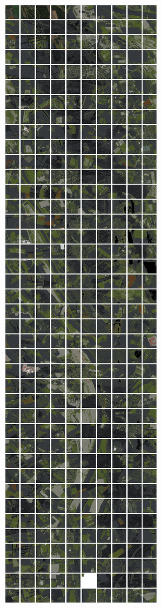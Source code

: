 <html>
<div>
<img src="https://github.com/HakkaTjakka/NL_TILE_MAP/blob/main/18/629/-1029/r.6290.-10290.png" height="44" width="44">
<img src="https://github.com/HakkaTjakka/NL_TILE_MAP/blob/main/18/629/-1029/r.6291.-10290.png" height="44" width="44">
<img src="https://github.com/HakkaTjakka/NL_TILE_MAP/blob/main/18/629/-1029/r.6292.-10290.png" height="44" width="44">
<img src="https://github.com/HakkaTjakka/NL_TILE_MAP/blob/main/18/629/-1029/r.6293.-10290.png" height="44" width="44">
<img src="https://github.com/HakkaTjakka/NL_TILE_MAP/blob/main/18/629/-1029/r.6294.-10290.png" height="44" width="44">
<img src="https://github.com/HakkaTjakka/NL_TILE_MAP/blob/main/18/629/-1029/r.6295.-10290.png" height="44" width="44">
<img src="https://github.com/HakkaTjakka/NL_TILE_MAP/blob/main/18/629/-1029/r.6296.-10290.png" height="44" width="44">
<img src="https://github.com/HakkaTjakka/NL_TILE_MAP/blob/main/18/629/-1029/r.6297.-10290.png" height="44" width="44">
<img src="https://github.com/HakkaTjakka/NL_TILE_MAP/blob/main/18/629/-1029/r.6298.-10290.png" height="44" width="44">
<img src="https://github.com/HakkaTjakka/NL_TILE_MAP/blob/main/18/629/-1029/r.6299.-10290.png" height="44" width="44">
<img src="https://github.com/HakkaTjakka/NL_TILE_MAP/blob/main/18/630/-1029/r.6300.-10290.png" height="44" width="44">
<img src="https://github.com/HakkaTjakka/NL_TILE_MAP/blob/main/18/630/-1029/r.6301.-10290.png" height="44" width="44">
<img src="https://github.com/HakkaTjakka/NL_TILE_MAP/blob/main/18/630/-1029/r.6302.-10290.png" height="44" width="44">
<img src="https://github.com/HakkaTjakka/NL_TILE_MAP/blob/main/18/630/-1029/r.6303.-10290.png" height="44" width="44">
<img src="https://github.com/HakkaTjakka/NL_TILE_MAP/blob/main/18/630/-1029/r.6304.-10290.png" height="44" width="44">
<img src="https://github.com/HakkaTjakka/NL_TILE_MAP/blob/main/18/630/-1029/r.6305.-10290.png" height="44" width="44">
<img src="https://github.com/HakkaTjakka/NL_TILE_MAP/blob/main/18/630/-1029/r.6306.-10290.png" height="44" width="44">
<img src="https://github.com/HakkaTjakka/NL_TILE_MAP/blob/main/18/630/-1029/r.6307.-10290.png" height="44" width="44">
<img src="https://github.com/HakkaTjakka/NL_TILE_MAP/blob/main/18/630/-1029/r.6308.-10290.png" height="44" width="44">
<img src="https://github.com/HakkaTjakka/NL_TILE_MAP/blob/main/18/630/-1029/r.6309.-10290.png" height="44" width="44">
<br>
<img src="https://github.com/HakkaTjakka/NL_TILE_MAP/blob/main/18/629/-1029/r.6290.-10289.png" height="44" width="44">
<img src="https://github.com/HakkaTjakka/NL_TILE_MAP/blob/main/18/629/-1029/r.6291.-10289.png" height="44" width="44">
<img src="https://github.com/HakkaTjakka/NL_TILE_MAP/blob/main/18/629/-1029/r.6292.-10289.png" height="44" width="44">
<img src="https://github.com/HakkaTjakka/NL_TILE_MAP/blob/main/18/629/-1029/r.6293.-10289.png" height="44" width="44">
<img src="https://github.com/HakkaTjakka/NL_TILE_MAP/blob/main/18/629/-1029/r.6294.-10289.png" height="44" width="44">
<img src="https://github.com/HakkaTjakka/NL_TILE_MAP/blob/main/18/629/-1029/r.6295.-10289.png" height="44" width="44">
<img src="https://github.com/HakkaTjakka/NL_TILE_MAP/blob/main/18/629/-1029/r.6296.-10289.png" height="44" width="44">
<img src="https://github.com/HakkaTjakka/NL_TILE_MAP/blob/main/18/629/-1029/r.6297.-10289.png" height="44" width="44">
<img src="https://github.com/HakkaTjakka/NL_TILE_MAP/blob/main/18/629/-1029/r.6298.-10289.png" height="44" width="44">
<img src="https://github.com/HakkaTjakka/NL_TILE_MAP/blob/main/18/629/-1029/r.6299.-10289.png" height="44" width="44">
<img src="https://github.com/HakkaTjakka/NL_TILE_MAP/blob/main/18/630/-1029/r.6300.-10289.png" height="44" width="44">
<img src="https://github.com/HakkaTjakka/NL_TILE_MAP/blob/main/18/630/-1029/r.6301.-10289.png" height="44" width="44">
<img src="https://github.com/HakkaTjakka/NL_TILE_MAP/blob/main/18/630/-1029/r.6302.-10289.png" height="44" width="44">
<img src="https://github.com/HakkaTjakka/NL_TILE_MAP/blob/main/18/630/-1029/r.6303.-10289.png" height="44" width="44">
<img src="https://github.com/HakkaTjakka/NL_TILE_MAP/blob/main/18/630/-1029/r.6304.-10289.png" height="44" width="44">
<img src="https://github.com/HakkaTjakka/NL_TILE_MAP/blob/main/18/630/-1029/r.6305.-10289.png" height="44" width="44">
<img src="https://github.com/HakkaTjakka/NL_TILE_MAP/blob/main/18/630/-1029/r.6306.-10289.png" height="44" width="44">
<img src="https://github.com/HakkaTjakka/NL_TILE_MAP/blob/main/18/630/-1029/r.6307.-10289.png" height="44" width="44">
<img src="https://github.com/HakkaTjakka/NL_TILE_MAP/blob/main/18/630/-1029/r.6308.-10289.png" height="44" width="44">
<img src="https://github.com/HakkaTjakka/NL_TILE_MAP/blob/main/18/630/-1029/r.6309.-10289.png" height="44" width="44">
<br>
<img src="https://github.com/HakkaTjakka/NL_TILE_MAP/blob/main/18/629/-1029/r.6290.-10288.png" height="44" width="44">
<img src="https://github.com/HakkaTjakka/NL_TILE_MAP/blob/main/18/629/-1029/r.6291.-10288.png" height="44" width="44">
<img src="https://github.com/HakkaTjakka/NL_TILE_MAP/blob/main/18/629/-1029/r.6292.-10288.png" height="44" width="44">
<img src="https://github.com/HakkaTjakka/NL_TILE_MAP/blob/main/18/629/-1029/r.6293.-10288.png" height="44" width="44">
<img src="https://github.com/HakkaTjakka/NL_TILE_MAP/blob/main/18/629/-1029/r.6294.-10288.png" height="44" width="44">
<img src="https://github.com/HakkaTjakka/NL_TILE_MAP/blob/main/18/629/-1029/r.6295.-10288.png" height="44" width="44">
<img src="https://github.com/HakkaTjakka/NL_TILE_MAP/blob/main/18/629/-1029/r.6296.-10288.png" height="44" width="44">
<img src="https://github.com/HakkaTjakka/NL_TILE_MAP/blob/main/18/629/-1029/r.6297.-10288.png" height="44" width="44">
<img src="https://github.com/HakkaTjakka/NL_TILE_MAP/blob/main/18/629/-1029/r.6298.-10288.png" height="44" width="44">
<img src="https://github.com/HakkaTjakka/NL_TILE_MAP/blob/main/18/629/-1029/r.6299.-10288.png" height="44" width="44">
<img src="https://github.com/HakkaTjakka/NL_TILE_MAP/blob/main/18/630/-1029/r.6300.-10288.png" height="44" width="44">
<img src="https://github.com/HakkaTjakka/NL_TILE_MAP/blob/main/18/630/-1029/r.6301.-10288.png" height="44" width="44">
<img src="https://github.com/HakkaTjakka/NL_TILE_MAP/blob/main/18/630/-1029/r.6302.-10288.png" height="44" width="44">
<img src="https://github.com/HakkaTjakka/NL_TILE_MAP/blob/main/18/630/-1029/r.6303.-10288.png" height="44" width="44">
<img src="https://github.com/HakkaTjakka/NL_TILE_MAP/blob/main/18/630/-1029/r.6304.-10288.png" height="44" width="44">
<img src="https://github.com/HakkaTjakka/NL_TILE_MAP/blob/main/18/630/-1029/r.6305.-10288.png" height="44" width="44">
<img src="https://github.com/HakkaTjakka/NL_TILE_MAP/blob/main/18/630/-1029/r.6306.-10288.png" height="44" width="44">
<img src="https://github.com/HakkaTjakka/NL_TILE_MAP/blob/main/18/630/-1029/r.6307.-10288.png" height="44" width="44">
<img src="https://github.com/HakkaTjakka/NL_TILE_MAP/blob/main/18/630/-1029/r.6308.-10288.png" height="44" width="44">
<img src="https://github.com/HakkaTjakka/NL_TILE_MAP/blob/main/18/630/-1029/r.6309.-10288.png" height="44" width="44">
<br>
<img src="https://github.com/HakkaTjakka/NL_TILE_MAP/blob/main/18/629/-1029/r.6290.-10287.png" height="44" width="44">
<img src="https://github.com/HakkaTjakka/NL_TILE_MAP/blob/main/18/629/-1029/r.6291.-10287.png" height="44" width="44">
<img src="https://github.com/HakkaTjakka/NL_TILE_MAP/blob/main/18/629/-1029/r.6292.-10287.png" height="44" width="44">
<img src="https://github.com/HakkaTjakka/NL_TILE_MAP/blob/main/18/629/-1029/r.6293.-10287.png" height="44" width="44">
<img src="https://github.com/HakkaTjakka/NL_TILE_MAP/blob/main/18/629/-1029/r.6294.-10287.png" height="44" width="44">
<img src="https://github.com/HakkaTjakka/NL_TILE_MAP/blob/main/18/629/-1029/r.6295.-10287.png" height="44" width="44">
<img src="https://github.com/HakkaTjakka/NL_TILE_MAP/blob/main/18/629/-1029/r.6296.-10287.png" height="44" width="44">
<img src="https://github.com/HakkaTjakka/NL_TILE_MAP/blob/main/18/629/-1029/r.6297.-10287.png" height="44" width="44">
<img src="https://github.com/HakkaTjakka/NL_TILE_MAP/blob/main/18/629/-1029/r.6298.-10287.png" height="44" width="44">
<img src="https://github.com/HakkaTjakka/NL_TILE_MAP/blob/main/18/629/-1029/r.6299.-10287.png" height="44" width="44">
<img src="https://github.com/HakkaTjakka/NL_TILE_MAP/blob/main/18/630/-1029/r.6300.-10287.png" height="44" width="44">
<img src="https://github.com/HakkaTjakka/NL_TILE_MAP/blob/main/18/630/-1029/r.6301.-10287.png" height="44" width="44">
<img src="https://github.com/HakkaTjakka/NL_TILE_MAP/blob/main/18/630/-1029/r.6302.-10287.png" height="44" width="44">
<img src="https://github.com/HakkaTjakka/NL_TILE_MAP/blob/main/18/630/-1029/r.6303.-10287.png" height="44" width="44">
<img src="https://github.com/HakkaTjakka/NL_TILE_MAP/blob/main/18/630/-1029/r.6304.-10287.png" height="44" width="44">
<img src="https://github.com/HakkaTjakka/NL_TILE_MAP/blob/main/18/630/-1029/r.6305.-10287.png" height="44" width="44">
<img src="https://github.com/HakkaTjakka/NL_TILE_MAP/blob/main/18/630/-1029/r.6306.-10287.png" height="44" width="44">
<img src="https://github.com/HakkaTjakka/NL_TILE_MAP/blob/main/18/630/-1029/r.6307.-10287.png" height="44" width="44">
<img src="https://github.com/HakkaTjakka/NL_TILE_MAP/blob/main/18/630/-1029/r.6308.-10287.png" height="44" width="44">
<img src="https://github.com/HakkaTjakka/NL_TILE_MAP/blob/main/18/630/-1029/r.6309.-10287.png" height="44" width="44">
<br>
<img src="https://github.com/HakkaTjakka/NL_TILE_MAP/blob/main/18/629/-1029/r.6290.-10286.png" height="44" width="44">
<img src="https://github.com/HakkaTjakka/NL_TILE_MAP/blob/main/18/629/-1029/r.6291.-10286.png" height="44" width="44">
<img src="https://github.com/HakkaTjakka/NL_TILE_MAP/blob/main/18/629/-1029/r.6292.-10286.png" height="44" width="44">
<img src="https://github.com/HakkaTjakka/NL_TILE_MAP/blob/main/18/629/-1029/r.6293.-10286.png" height="44" width="44">
<img src="https://github.com/HakkaTjakka/NL_TILE_MAP/blob/main/18/629/-1029/r.6294.-10286.png" height="44" width="44">
<img src="https://github.com/HakkaTjakka/NL_TILE_MAP/blob/main/18/629/-1029/r.6295.-10286.png" height="44" width="44">
<img src="https://github.com/HakkaTjakka/NL_TILE_MAP/blob/main/18/629/-1029/r.6296.-10286.png" height="44" width="44">
<img src="https://github.com/HakkaTjakka/NL_TILE_MAP/blob/main/18/629/-1029/r.6297.-10286.png" height="44" width="44">
<img src="https://github.com/HakkaTjakka/NL_TILE_MAP/blob/main/18/629/-1029/r.6298.-10286.png" height="44" width="44">
<img src="https://github.com/HakkaTjakka/NL_TILE_MAP/blob/main/18/629/-1029/r.6299.-10286.png" height="44" width="44">
<img src="https://github.com/HakkaTjakka/NL_TILE_MAP/blob/main/18/630/-1029/r.6300.-10286.png" height="44" width="44">
<img src="https://github.com/HakkaTjakka/NL_TILE_MAP/blob/main/18/630/-1029/r.6301.-10286.png" height="44" width="44">
<img src="https://github.com/HakkaTjakka/NL_TILE_MAP/blob/main/18/630/-1029/r.6302.-10286.png" height="44" width="44">
<img src="https://github.com/HakkaTjakka/NL_TILE_MAP/blob/main/18/630/-1029/r.6303.-10286.png" height="44" width="44">
<img src="https://github.com/HakkaTjakka/NL_TILE_MAP/blob/main/18/630/-1029/r.6304.-10286.png" height="44" width="44">
<img src="https://github.com/HakkaTjakka/NL_TILE_MAP/blob/main/18/630/-1029/r.6305.-10286.png" height="44" width="44">
<img src="https://github.com/HakkaTjakka/NL_TILE_MAP/blob/main/18/630/-1029/r.6306.-10286.png" height="44" width="44">
<img src="https://github.com/HakkaTjakka/NL_TILE_MAP/blob/main/18/630/-1029/r.6307.-10286.png" height="44" width="44">
<img src="https://github.com/HakkaTjakka/NL_TILE_MAP/blob/main/18/630/-1029/r.6308.-10286.png" height="44" width="44">
<img src="https://github.com/HakkaTjakka/NL_TILE_MAP/blob/main/18/630/-1029/r.6309.-10286.png" height="44" width="44">
<br>
<img src="https://github.com/HakkaTjakka/NL_TILE_MAP/blob/main/18/629/-1029/r.6290.-10285.png" height="44" width="44">
<img src="https://github.com/HakkaTjakka/NL_TILE_MAP/blob/main/18/629/-1029/r.6291.-10285.png" height="44" width="44">
<img src="https://github.com/HakkaTjakka/NL_TILE_MAP/blob/main/18/629/-1029/r.6292.-10285.png" height="44" width="44">
<img src="https://github.com/HakkaTjakka/NL_TILE_MAP/blob/main/18/629/-1029/r.6293.-10285.png" height="44" width="44">
<img src="https://github.com/HakkaTjakka/NL_TILE_MAP/blob/main/18/629/-1029/r.6294.-10285.png" height="44" width="44">
<img src="https://github.com/HakkaTjakka/NL_TILE_MAP/blob/main/18/629/-1029/r.6295.-10285.png" height="44" width="44">
<img src="https://github.com/HakkaTjakka/NL_TILE_MAP/blob/main/18/629/-1029/r.6296.-10285.png" height="44" width="44">
<img src="https://github.com/HakkaTjakka/NL_TILE_MAP/blob/main/18/629/-1029/r.6297.-10285.png" height="44" width="44">
<img src="https://github.com/HakkaTjakka/NL_TILE_MAP/blob/main/18/629/-1029/r.6298.-10285.png" height="44" width="44">
<img src="https://github.com/HakkaTjakka/NL_TILE_MAP/blob/main/18/629/-1029/r.6299.-10285.png" height="44" width="44">
<img src="https://github.com/HakkaTjakka/NL_TILE_MAP/blob/main/18/630/-1029/r.6300.-10285.png" height="44" width="44">
<img src="https://github.com/HakkaTjakka/NL_TILE_MAP/blob/main/18/630/-1029/r.6301.-10285.png" height="44" width="44">
<img src="https://github.com/HakkaTjakka/NL_TILE_MAP/blob/main/18/630/-1029/r.6302.-10285.png" height="44" width="44">
<img src="https://github.com/HakkaTjakka/NL_TILE_MAP/blob/main/18/630/-1029/r.6303.-10285.png" height="44" width="44">
<img src="https://github.com/HakkaTjakka/NL_TILE_MAP/blob/main/18/630/-1029/r.6304.-10285.png" height="44" width="44">
<img src="https://github.com/HakkaTjakka/NL_TILE_MAP/blob/main/18/630/-1029/r.6305.-10285.png" height="44" width="44">
<img src="https://github.com/HakkaTjakka/NL_TILE_MAP/blob/main/18/630/-1029/r.6306.-10285.png" height="44" width="44">
<img src="https://github.com/HakkaTjakka/NL_TILE_MAP/blob/main/18/630/-1029/r.6307.-10285.png" height="44" width="44">
<img src="https://github.com/HakkaTjakka/NL_TILE_MAP/blob/main/18/630/-1029/r.6308.-10285.png" height="44" width="44">
<img src="https://github.com/HakkaTjakka/NL_TILE_MAP/blob/main/18/630/-1029/r.6309.-10285.png" height="44" width="44">
<br>
<img src="https://github.com/HakkaTjakka/NL_TILE_MAP/blob/main/18/629/-1029/r.6290.-10284.png" height="44" width="44">
<img src="https://github.com/HakkaTjakka/NL_TILE_MAP/blob/main/18/629/-1029/r.6291.-10284.png" height="44" width="44">
<img src="https://github.com/HakkaTjakka/NL_TILE_MAP/blob/main/18/629/-1029/r.6292.-10284.png" height="44" width="44">
<img src="https://github.com/HakkaTjakka/NL_TILE_MAP/blob/main/18/629/-1029/r.6293.-10284.png" height="44" width="44">
<img src="https://github.com/HakkaTjakka/NL_TILE_MAP/blob/main/18/629/-1029/r.6294.-10284.png" height="44" width="44">
<img src="https://github.com/HakkaTjakka/NL_TILE_MAP/blob/main/18/629/-1029/r.6295.-10284.png" height="44" width="44">
<img src="https://github.com/HakkaTjakka/NL_TILE_MAP/blob/main/18/629/-1029/r.6296.-10284.png" height="44" width="44">
<img src="https://github.com/HakkaTjakka/NL_TILE_MAP/blob/main/18/629/-1029/r.6297.-10284.png" height="44" width="44">
<img src="https://github.com/HakkaTjakka/NL_TILE_MAP/blob/main/18/629/-1029/r.6298.-10284.png" height="44" width="44">
<img src="https://github.com/HakkaTjakka/NL_TILE_MAP/blob/main/18/629/-1029/r.6299.-10284.png" height="44" width="44">
<img src="https://github.com/HakkaTjakka/NL_TILE_MAP/blob/main/18/630/-1029/r.6300.-10284.png" height="44" width="44">
<img src="https://github.com/HakkaTjakka/NL_TILE_MAP/blob/main/18/630/-1029/r.6301.-10284.png" height="44" width="44">
<img src="https://github.com/HakkaTjakka/NL_TILE_MAP/blob/main/18/630/-1029/r.6302.-10284.png" height="44" width="44">
<img src="https://github.com/HakkaTjakka/NL_TILE_MAP/blob/main/18/630/-1029/r.6303.-10284.png" height="44" width="44">
<img src="https://github.com/HakkaTjakka/NL_TILE_MAP/blob/main/18/630/-1029/r.6304.-10284.png" height="44" width="44">
<img src="https://github.com/HakkaTjakka/NL_TILE_MAP/blob/main/18/630/-1029/r.6305.-10284.png" height="44" width="44">
<img src="https://github.com/HakkaTjakka/NL_TILE_MAP/blob/main/18/630/-1029/r.6306.-10284.png" height="44" width="44">
<img src="https://github.com/HakkaTjakka/NL_TILE_MAP/blob/main/18/630/-1029/r.6307.-10284.png" height="44" width="44">
<img src="https://github.com/HakkaTjakka/NL_TILE_MAP/blob/main/18/630/-1029/r.6308.-10284.png" height="44" width="44">
<img src="https://github.com/HakkaTjakka/NL_TILE_MAP/blob/main/18/630/-1029/r.6309.-10284.png" height="44" width="44">
<br>
<img src="https://github.com/HakkaTjakka/NL_TILE_MAP/blob/main/18/629/-1029/r.6290.-10283.png" height="44" width="44">
<img src="https://github.com/HakkaTjakka/NL_TILE_MAP/blob/main/18/629/-1029/r.6291.-10283.png" height="44" width="44">
<img src="https://github.com/HakkaTjakka/NL_TILE_MAP/blob/main/18/629/-1029/r.6292.-10283.png" height="44" width="44">
<img src="https://github.com/HakkaTjakka/NL_TILE_MAP/blob/main/18/629/-1029/r.6293.-10283.png" height="44" width="44">
<img src="https://github.com/HakkaTjakka/NL_TILE_MAP/blob/main/18/629/-1029/r.6294.-10283.png" height="44" width="44">
<img src="https://github.com/HakkaTjakka/NL_TILE_MAP/blob/main/18/629/-1029/r.6295.-10283.png" height="44" width="44">
<img src="https://github.com/HakkaTjakka/NL_TILE_MAP/blob/main/18/629/-1029/r.6296.-10283.png" height="44" width="44">
<img src="https://github.com/HakkaTjakka/NL_TILE_MAP/blob/main/18/629/-1029/r.6297.-10283.png" height="44" width="44">
<img src="https://github.com/HakkaTjakka/NL_TILE_MAP/blob/main/18/629/-1029/r.6298.-10283.png" height="44" width="44">
<img src="https://github.com/HakkaTjakka/NL_TILE_MAP/blob/main/18/629/-1029/r.6299.-10283.png" height="44" width="44">
<img src="https://github.com/HakkaTjakka/NL_TILE_MAP/blob/main/18/630/-1029/r.6300.-10283.png" height="44" width="44">
<img src="https://github.com/HakkaTjakka/NL_TILE_MAP/blob/main/18/630/-1029/r.6301.-10283.png" height="44" width="44">
<img src="https://github.com/HakkaTjakka/NL_TILE_MAP/blob/main/18/630/-1029/r.6302.-10283.png" height="44" width="44">
<img src="https://github.com/HakkaTjakka/NL_TILE_MAP/blob/main/18/630/-1029/r.6303.-10283.png" height="44" width="44">
<img src="https://github.com/HakkaTjakka/NL_TILE_MAP/blob/main/18/630/-1029/r.6304.-10283.png" height="44" width="44">
<img src="https://github.com/HakkaTjakka/NL_TILE_MAP/blob/main/18/630/-1029/r.6305.-10283.png" height="44" width="44">
<img src="https://github.com/HakkaTjakka/NL_TILE_MAP/blob/main/18/630/-1029/r.6306.-10283.png" height="44" width="44">
<img src="https://github.com/HakkaTjakka/NL_TILE_MAP/blob/main/18/630/-1029/r.6307.-10283.png" height="44" width="44">
<img src="https://github.com/HakkaTjakka/NL_TILE_MAP/blob/main/18/630/-1029/r.6308.-10283.png" height="44" width="44">
<img src="https://github.com/HakkaTjakka/NL_TILE_MAP/blob/main/18/630/-1029/r.6309.-10283.png" height="44" width="44">
<br>
<img src="https://github.com/HakkaTjakka/NL_TILE_MAP/blob/main/18/629/-1029/r.6290.-10282.png" height="44" width="44">
<img src="https://github.com/HakkaTjakka/NL_TILE_MAP/blob/main/18/629/-1029/r.6291.-10282.png" height="44" width="44">
<img src="https://github.com/HakkaTjakka/NL_TILE_MAP/blob/main/18/629/-1029/r.6292.-10282.png" height="44" width="44">
<img src="https://github.com/HakkaTjakka/NL_TILE_MAP/blob/main/18/629/-1029/r.6293.-10282.png" height="44" width="44">
<img src="https://github.com/HakkaTjakka/NL_TILE_MAP/blob/main/18/629/-1029/r.6294.-10282.png" height="44" width="44">
<img src="https://github.com/HakkaTjakka/NL_TILE_MAP/blob/main/18/629/-1029/r.6295.-10282.png" height="44" width="44">
<img src="https://github.com/HakkaTjakka/NL_TILE_MAP/blob/main/18/629/-1029/r.6296.-10282.png" height="44" width="44">
<img src="https://github.com/HakkaTjakka/NL_TILE_MAP/blob/main/18/629/-1029/r.6297.-10282.png" height="44" width="44">
<img src="https://github.com/HakkaTjakka/NL_TILE_MAP/blob/main/18/629/-1029/r.6298.-10282.png" height="44" width="44">
<img src="https://github.com/HakkaTjakka/NL_TILE_MAP/blob/main/18/629/-1029/r.6299.-10282.png" height="44" width="44">
<img src="https://github.com/HakkaTjakka/NL_TILE_MAP/blob/main/18/630/-1029/r.6300.-10282.png" height="44" width="44">
<img src="https://github.com/HakkaTjakka/NL_TILE_MAP/blob/main/18/630/-1029/r.6301.-10282.png" height="44" width="44">
<img src="https://github.com/HakkaTjakka/NL_TILE_MAP/blob/main/18/630/-1029/r.6302.-10282.png" height="44" width="44">
<img src="https://github.com/HakkaTjakka/NL_TILE_MAP/blob/main/18/630/-1029/r.6303.-10282.png" height="44" width="44">
<img src="https://github.com/HakkaTjakka/NL_TILE_MAP/blob/main/18/630/-1029/r.6304.-10282.png" height="44" width="44">
<img src="https://github.com/HakkaTjakka/NL_TILE_MAP/blob/main/18/630/-1029/r.6305.-10282.png" height="44" width="44">
<img src="https://github.com/HakkaTjakka/NL_TILE_MAP/blob/main/18/630/-1029/r.6306.-10282.png" height="44" width="44">
<img src="https://github.com/HakkaTjakka/NL_TILE_MAP/blob/main/18/630/-1029/r.6307.-10282.png" height="44" width="44">
<img src="https://github.com/HakkaTjakka/NL_TILE_MAP/blob/main/18/630/-1029/r.6308.-10282.png" height="44" width="44">
<img src="https://github.com/HakkaTjakka/NL_TILE_MAP/blob/main/18/630/-1029/r.6309.-10282.png" height="44" width="44">
<br>
<img src="https://github.com/HakkaTjakka/NL_TILE_MAP/blob/main/18/629/-1029/r.6290.-10281.png" height="44" width="44">
<img src="https://github.com/HakkaTjakka/NL_TILE_MAP/blob/main/18/629/-1029/r.6291.-10281.png" height="44" width="44">
<img src="https://github.com/HakkaTjakka/NL_TILE_MAP/blob/main/18/629/-1029/r.6292.-10281.png" height="44" width="44">
<img src="https://github.com/HakkaTjakka/NL_TILE_MAP/blob/main/18/629/-1029/r.6293.-10281.png" height="44" width="44">
<img src="https://github.com/HakkaTjakka/NL_TILE_MAP/blob/main/18/629/-1029/r.6294.-10281.png" height="44" width="44">
<img src="https://github.com/HakkaTjakka/NL_TILE_MAP/blob/main/18/629/-1029/r.6295.-10281.png" height="44" width="44">
<img src="https://github.com/HakkaTjakka/NL_TILE_MAP/blob/main/18/629/-1029/r.6296.-10281.png" height="44" width="44">
<img src="https://github.com/HakkaTjakka/NL_TILE_MAP/blob/main/18/629/-1029/r.6297.-10281.png" height="44" width="44">
<img src="https://github.com/HakkaTjakka/NL_TILE_MAP/blob/main/18/629/-1029/r.6298.-10281.png" height="44" width="44">
<img src="https://github.com/HakkaTjakka/NL_TILE_MAP/blob/main/18/629/-1029/r.6299.-10281.png" height="44" width="44">
<img src="https://github.com/HakkaTjakka/NL_TILE_MAP/blob/main/18/630/-1029/r.6300.-10281.png" height="44" width="44">
<img src="https://github.com/HakkaTjakka/NL_TILE_MAP/blob/main/18/630/-1029/r.6301.-10281.png" height="44" width="44">
<img src="https://github.com/HakkaTjakka/NL_TILE_MAP/blob/main/18/630/-1029/r.6302.-10281.png" height="44" width="44">
<img src="https://github.com/HakkaTjakka/NL_TILE_MAP/blob/main/18/630/-1029/r.6303.-10281.png" height="44" width="44">
<img src="https://github.com/HakkaTjakka/NL_TILE_MAP/blob/main/18/630/-1029/r.6304.-10281.png" height="44" width="44">
<img src="https://github.com/HakkaTjakka/NL_TILE_MAP/blob/main/18/630/-1029/r.6305.-10281.png" height="44" width="44">
<img src="https://github.com/HakkaTjakka/NL_TILE_MAP/blob/main/18/630/-1029/r.6306.-10281.png" height="44" width="44">
<img src="https://github.com/HakkaTjakka/NL_TILE_MAP/blob/main/18/630/-1029/r.6307.-10281.png" height="44" width="44">
<img src="https://github.com/HakkaTjakka/NL_TILE_MAP/blob/main/18/630/-1029/r.6308.-10281.png" height="44" width="44">
<img src="https://github.com/HakkaTjakka/NL_TILE_MAP/blob/main/18/630/-1029/r.6309.-10281.png" height="44" width="44">
<br>
<img src="https://github.com/HakkaTjakka/NL_TILE_MAP/blob/main/18/629/-1028/r.6290.-10280.png" height="44" width="44">
<img src="https://github.com/HakkaTjakka/NL_TILE_MAP/blob/main/18/629/-1028/r.6291.-10280.png" height="44" width="44">
<img src="https://github.com/HakkaTjakka/NL_TILE_MAP/blob/main/18/629/-1028/r.6292.-10280.png" height="44" width="44">
<img src="https://github.com/HakkaTjakka/NL_TILE_MAP/blob/main/18/629/-1028/r.6293.-10280.png" height="44" width="44">
<img src="https://github.com/HakkaTjakka/NL_TILE_MAP/blob/main/18/629/-1028/r.6294.-10280.png" height="44" width="44">
<img src="https://github.com/HakkaTjakka/NL_TILE_MAP/blob/main/18/629/-1028/r.6295.-10280.png" height="44" width="44">
<img src="https://github.com/HakkaTjakka/NL_TILE_MAP/blob/main/18/629/-1028/r.6296.-10280.png" height="44" width="44">
<img src="https://github.com/HakkaTjakka/NL_TILE_MAP/blob/main/18/629/-1028/r.6297.-10280.png" height="44" width="44">
<img src="https://github.com/HakkaTjakka/NL_TILE_MAP/blob/main/18/629/-1028/r.6298.-10280.png" height="44" width="44">
<img src="https://github.com/HakkaTjakka/NL_TILE_MAP/blob/main/18/629/-1028/r.6299.-10280.png" height="44" width="44">
<img src="https://github.com/HakkaTjakka/NL_TILE_MAP/blob/main/18/630/-1028/r.6300.-10280.png" height="44" width="44">
<img src="https://github.com/HakkaTjakka/NL_TILE_MAP/blob/main/18/630/-1028/r.6301.-10280.png" height="44" width="44">
<img src="https://github.com/HakkaTjakka/NL_TILE_MAP/blob/main/18/630/-1028/r.6302.-10280.png" height="44" width="44">
<img src="https://github.com/HakkaTjakka/NL_TILE_MAP/blob/main/18/630/-1028/r.6303.-10280.png" height="44" width="44">
<img src="https://github.com/HakkaTjakka/NL_TILE_MAP/blob/main/18/630/-1028/r.6304.-10280.png" height="44" width="44">
<img src="https://github.com/HakkaTjakka/NL_TILE_MAP/blob/main/18/630/-1028/r.6305.-10280.png" height="44" width="44">
<img src="https://github.com/HakkaTjakka/NL_TILE_MAP/blob/main/18/630/-1028/r.6306.-10280.png" height="44" width="44">
<img src="https://github.com/HakkaTjakka/NL_TILE_MAP/blob/main/18/630/-1028/r.6307.-10280.png" height="44" width="44">
<img src="https://github.com/HakkaTjakka/NL_TILE_MAP/blob/main/18/630/-1028/r.6308.-10280.png" height="44" width="44">
<img src="https://github.com/HakkaTjakka/NL_TILE_MAP/blob/main/18/630/-1028/r.6309.-10280.png" height="44" width="44">
<br>
<img src="https://github.com/HakkaTjakka/NL_TILE_MAP/blob/main/18/629/-1028/r.6290.-10279.png" height="44" width="44">
<img src="https://github.com/HakkaTjakka/NL_TILE_MAP/blob/main/18/629/-1028/r.6291.-10279.png" height="44" width="44">
<img src="https://github.com/HakkaTjakka/NL_TILE_MAP/blob/main/18/629/-1028/r.6292.-10279.png" height="44" width="44">
<img src="https://github.com/HakkaTjakka/NL_TILE_MAP/blob/main/18/629/-1028/r.6293.-10279.png" height="44" width="44">
<img src="https://github.com/HakkaTjakka/NL_TILE_MAP/blob/main/18/629/-1028/r.6294.-10279.png" height="44" width="44">
<img src="https://github.com/HakkaTjakka/NL_TILE_MAP/blob/main/18/629/-1028/r.6295.-10279.png" height="44" width="44">
<img src="https://github.com/HakkaTjakka/NL_TILE_MAP/blob/main/18/629/-1028/r.6296.-10279.png" height="44" width="44">
<img src="https://github.com/HakkaTjakka/NL_TILE_MAP/blob/main/18/629/-1028/r.6297.-10279.png" height="44" width="44">
<img src="https://github.com/HakkaTjakka/NL_TILE_MAP/blob/main/18/629/-1028/r.6298.-10279.png" height="44" width="44">
<img src="https://github.com/HakkaTjakka/NL_TILE_MAP/blob/main/18/629/-1028/r.6299.-10279.png" height="44" width="44">
<img src="https://github.com/HakkaTjakka/NL_TILE_MAP/blob/main/18/630/-1028/r.6300.-10279.png" height="44" width="44">
<img src="https://github.com/HakkaTjakka/NL_TILE_MAP/blob/main/18/630/-1028/r.6301.-10279.png" height="44" width="44">
<img src="https://github.com/HakkaTjakka/NL_TILE_MAP/blob/main/18/630/-1028/r.6302.-10279.png" height="44" width="44">
<img src="https://github.com/HakkaTjakka/NL_TILE_MAP/blob/main/18/630/-1028/r.6303.-10279.png" height="44" width="44">
<img src="https://github.com/HakkaTjakka/NL_TILE_MAP/blob/main/18/630/-1028/r.6304.-10279.png" height="44" width="44">
<img src="https://github.com/HakkaTjakka/NL_TILE_MAP/blob/main/18/630/-1028/r.6305.-10279.png" height="44" width="44">
<img src="https://github.com/HakkaTjakka/NL_TILE_MAP/blob/main/18/630/-1028/r.6306.-10279.png" height="44" width="44">
<img src="https://github.com/HakkaTjakka/NL_TILE_MAP/blob/main/18/630/-1028/r.6307.-10279.png" height="44" width="44">
<img src="https://github.com/HakkaTjakka/NL_TILE_MAP/blob/main/18/630/-1028/r.6308.-10279.png" height="44" width="44">
<img src="https://github.com/HakkaTjakka/NL_TILE_MAP/blob/main/18/630/-1028/r.6309.-10279.png" height="44" width="44">
<br>
<img src="https://github.com/HakkaTjakka/NL_TILE_MAP/blob/main/18/629/-1028/r.6290.-10278.png" height="44" width="44">
<img src="https://github.com/HakkaTjakka/NL_TILE_MAP/blob/main/18/629/-1028/r.6291.-10278.png" height="44" width="44">
<img src="https://github.com/HakkaTjakka/NL_TILE_MAP/blob/main/18/629/-1028/r.6292.-10278.png" height="44" width="44">
<img src="https://github.com/HakkaTjakka/NL_TILE_MAP/blob/main/18/629/-1028/r.6293.-10278.png" height="44" width="44">
<img src="https://github.com/HakkaTjakka/NL_TILE_MAP/blob/main/18/629/-1028/r.6294.-10278.png" height="44" width="44">
<img src="https://github.com/HakkaTjakka/NL_TILE_MAP/blob/main/18/629/-1028/r.6295.-10278.png" height="44" width="44">
<img src="https://github.com/HakkaTjakka/NL_TILE_MAP/blob/main/18/629/-1028/r.6296.-10278.png" height="44" width="44">
<img src="https://github.com/HakkaTjakka/NL_TILE_MAP/blob/main/18/629/-1028/r.6297.-10278.png" height="44" width="44">
<img src="https://github.com/HakkaTjakka/NL_TILE_MAP/blob/main/18/629/-1028/r.6298.-10278.png" height="44" width="44">
<img src="https://github.com/HakkaTjakka/NL_TILE_MAP/blob/main/18/629/-1028/r.6299.-10278.png" height="44" width="44">
<img src="https://github.com/HakkaTjakka/NL_TILE_MAP/blob/main/18/630/-1028/r.6300.-10278.png" height="44" width="44">
<img src="https://github.com/HakkaTjakka/NL_TILE_MAP/blob/main/18/630/-1028/r.6301.-10278.png" height="44" width="44">
<img src="https://github.com/HakkaTjakka/NL_TILE_MAP/blob/main/18/630/-1028/r.6302.-10278.png" height="44" width="44">
<img src="https://github.com/HakkaTjakka/NL_TILE_MAP/blob/main/18/630/-1028/r.6303.-10278.png" height="44" width="44">
<img src="https://github.com/HakkaTjakka/NL_TILE_MAP/blob/main/18/630/-1028/r.6304.-10278.png" height="44" width="44">
<img src="https://github.com/HakkaTjakka/NL_TILE_MAP/blob/main/18/630/-1028/r.6305.-10278.png" height="44" width="44">
<img src="https://github.com/HakkaTjakka/NL_TILE_MAP/blob/main/18/630/-1028/r.6306.-10278.png" height="44" width="44">
<img src="https://github.com/HakkaTjakka/NL_TILE_MAP/blob/main/18/630/-1028/r.6307.-10278.png" height="44" width="44">
<img src="https://github.com/HakkaTjakka/NL_TILE_MAP/blob/main/18/630/-1028/r.6308.-10278.png" height="44" width="44">
<img src="https://github.com/HakkaTjakka/NL_TILE_MAP/blob/main/18/630/-1028/r.6309.-10278.png" height="44" width="44">
<br>
<img src="https://github.com/HakkaTjakka/NL_TILE_MAP/blob/main/18/629/-1028/r.6290.-10277.png" height="44" width="44">
<img src="https://github.com/HakkaTjakka/NL_TILE_MAP/blob/main/18/629/-1028/r.6291.-10277.png" height="44" width="44">
<img src="https://github.com/HakkaTjakka/NL_TILE_MAP/blob/main/18/629/-1028/r.6292.-10277.png" height="44" width="44">
<img src="https://github.com/HakkaTjakka/NL_TILE_MAP/blob/main/18/629/-1028/r.6293.-10277.png" height="44" width="44">
<img src="https://github.com/HakkaTjakka/NL_TILE_MAP/blob/main/18/629/-1028/r.6294.-10277.png" height="44" width="44">
<img src="https://github.com/HakkaTjakka/NL_TILE_MAP/blob/main/18/629/-1028/r.6295.-10277.png" height="44" width="44">
<img src="https://github.com/HakkaTjakka/NL_TILE_MAP/blob/main/18/629/-1028/r.6296.-10277.png" height="44" width="44">
<img src="https://github.com/HakkaTjakka/NL_TILE_MAP/blob/main/18/629/-1028/r.6297.-10277.png" height="44" width="44">
<img src="https://github.com/HakkaTjakka/NL_TILE_MAP/blob/main/18/629/-1028/r.6298.-10277.png" height="44" width="44">
<img src="https://github.com/HakkaTjakka/NL_TILE_MAP/blob/main/18/629/-1028/r.6299.-10277.png" height="44" width="44">
<img src="https://github.com/HakkaTjakka/NL_TILE_MAP/blob/main/18/630/-1028/r.6300.-10277.png" height="44" width="44">
<img src="https://github.com/HakkaTjakka/NL_TILE_MAP/blob/main/18/630/-1028/r.6301.-10277.png" height="44" width="44">
<img src="https://github.com/HakkaTjakka/NL_TILE_MAP/blob/main/18/630/-1028/r.6302.-10277.png" height="44" width="44">
<img src="https://github.com/HakkaTjakka/NL_TILE_MAP/blob/main/18/630/-1028/r.6303.-10277.png" height="44" width="44">
<img src="https://github.com/HakkaTjakka/NL_TILE_MAP/blob/main/18/630/-1028/r.6304.-10277.png" height="44" width="44">
<img src="https://github.com/HakkaTjakka/NL_TILE_MAP/blob/main/18/630/-1028/r.6305.-10277.png" height="44" width="44">
<img src="https://github.com/HakkaTjakka/NL_TILE_MAP/blob/main/18/630/-1028/r.6306.-10277.png" height="44" width="44">
<img src="https://github.com/HakkaTjakka/NL_TILE_MAP/blob/main/18/630/-1028/r.6307.-10277.png" height="44" width="44">
<img src="https://github.com/HakkaTjakka/NL_TILE_MAP/blob/main/18/630/-1028/r.6308.-10277.png" height="44" width="44">
<img src="https://github.com/HakkaTjakka/NL_TILE_MAP/blob/main/18/630/-1028/r.6309.-10277.png" height="44" width="44">
<br>
<img src="https://github.com/HakkaTjakka/NL_TILE_MAP/blob/main/18/629/-1028/r.6290.-10276.png" height="44" width="44">
<img src="https://github.com/HakkaTjakka/NL_TILE_MAP/blob/main/18/629/-1028/r.6291.-10276.png" height="44" width="44">
<img src="https://github.com/HakkaTjakka/NL_TILE_MAP/blob/main/18/629/-1028/r.6292.-10276.png" height="44" width="44">
<img src="https://github.com/HakkaTjakka/NL_TILE_MAP/blob/main/18/629/-1028/r.6293.-10276.png" height="44" width="44">
<img src="https://github.com/HakkaTjakka/NL_TILE_MAP/blob/main/18/629/-1028/r.6294.-10276.png" height="44" width="44">
<img src="https://github.com/HakkaTjakka/NL_TILE_MAP/blob/main/18/629/-1028/r.6295.-10276.png" height="44" width="44">
<img src="https://github.com/HakkaTjakka/NL_TILE_MAP/blob/main/18/629/-1028/r.6296.-10276.png" height="44" width="44">
<img src="https://github.com/HakkaTjakka/NL_TILE_MAP/blob/main/18/629/-1028/r.6297.-10276.png" height="44" width="44">
<img src="https://github.com/HakkaTjakka/NL_TILE_MAP/blob/main/18/629/-1028/r.6298.-10276.png" height="44" width="44">
<img src="https://github.com/HakkaTjakka/NL_TILE_MAP/blob/main/18/629/-1028/r.6299.-10276.png" height="44" width="44">
<img src="https://github.com/HakkaTjakka/NL_TILE_MAP/blob/main/18/630/-1028/r.6300.-10276.png" height="44" width="44">
<img src="https://github.com/HakkaTjakka/NL_TILE_MAP/blob/main/18/630/-1028/r.6301.-10276.png" height="44" width="44">
<img src="https://github.com/HakkaTjakka/NL_TILE_MAP/blob/main/18/630/-1028/r.6302.-10276.png" height="44" width="44">
<img src="https://github.com/HakkaTjakka/NL_TILE_MAP/blob/main/18/630/-1028/r.6303.-10276.png" height="44" width="44">
<img src="https://github.com/HakkaTjakka/NL_TILE_MAP/blob/main/18/630/-1028/r.6304.-10276.png" height="44" width="44">
<img src="https://github.com/HakkaTjakka/NL_TILE_MAP/blob/main/18/630/-1028/r.6305.-10276.png" height="44" width="44">
<img src="https://github.com/HakkaTjakka/NL_TILE_MAP/blob/main/18/630/-1028/r.6306.-10276.png" height="44" width="44">
<img src="https://github.com/HakkaTjakka/NL_TILE_MAP/blob/main/18/630/-1028/r.6307.-10276.png" height="44" width="44">
<img src="https://github.com/HakkaTjakka/NL_TILE_MAP/blob/main/18/630/-1028/r.6308.-10276.png" height="44" width="44">
<img src="https://github.com/HakkaTjakka/NL_TILE_MAP/blob/main/18/630/-1028/r.6309.-10276.png" height="44" width="44">
<br>
<img src="https://github.com/HakkaTjakka/NL_TILE_MAP/blob/main/18/629/-1028/r.6290.-10275.png" height="44" width="44">
<img src="https://github.com/HakkaTjakka/NL_TILE_MAP/blob/main/18/629/-1028/r.6291.-10275.png" height="44" width="44">
<img src="https://github.com/HakkaTjakka/NL_TILE_MAP/blob/main/18/629/-1028/r.6292.-10275.png" height="44" width="44">
<img src="https://github.com/HakkaTjakka/NL_TILE_MAP/blob/main/18/629/-1028/r.6293.-10275.png" height="44" width="44">
<img src="https://github.com/HakkaTjakka/NL_TILE_MAP/blob/main/18/629/-1028/r.6294.-10275.png" height="44" width="44">
<img src="https://github.com/HakkaTjakka/NL_TILE_MAP/blob/main/18/629/-1028/r.6295.-10275.png" height="44" width="44">
<img src="https://github.com/HakkaTjakka/NL_TILE_MAP/blob/main/18/629/-1028/r.6296.-10275.png" height="44" width="44">
<img src="https://github.com/HakkaTjakka/NL_TILE_MAP/blob/main/18/629/-1028/r.6297.-10275.png" height="44" width="44">
<img src="https://github.com/HakkaTjakka/NL_TILE_MAP/blob/main/18/629/-1028/r.6298.-10275.png" height="44" width="44">
<img src="https://github.com/HakkaTjakka/NL_TILE_MAP/blob/main/18/629/-1028/r.6299.-10275.png" height="44" width="44">
<img src="https://github.com/HakkaTjakka/NL_TILE_MAP/blob/main/18/630/-1028/r.6300.-10275.png" height="44" width="44">
<img src="https://github.com/HakkaTjakka/NL_TILE_MAP/blob/main/18/630/-1028/r.6301.-10275.png" height="44" width="44">
<img src="https://github.com/HakkaTjakka/NL_TILE_MAP/blob/main/18/630/-1028/r.6302.-10275.png" height="44" width="44">
<img src="https://github.com/HakkaTjakka/NL_TILE_MAP/blob/main/18/630/-1028/r.6303.-10275.png" height="44" width="44">
<img src="https://github.com/HakkaTjakka/NL_TILE_MAP/blob/main/18/630/-1028/r.6304.-10275.png" height="44" width="44">
<img src="https://github.com/HakkaTjakka/NL_TILE_MAP/blob/main/18/630/-1028/r.6305.-10275.png" height="44" width="44">
<img src="https://github.com/HakkaTjakka/NL_TILE_MAP/blob/main/18/630/-1028/r.6306.-10275.png" height="44" width="44">
<img src="https://github.com/HakkaTjakka/NL_TILE_MAP/blob/main/18/630/-1028/r.6307.-10275.png" height="44" width="44">
<img src="https://github.com/HakkaTjakka/NL_TILE_MAP/blob/main/18/630/-1028/r.6308.-10275.png" height="44" width="44">
<img src="https://github.com/HakkaTjakka/NL_TILE_MAP/blob/main/18/630/-1028/r.6309.-10275.png" height="44" width="44">
<br>
<img src="https://github.com/HakkaTjakka/NL_TILE_MAP/blob/main/18/629/-1028/r.6290.-10274.png" height="44" width="44">
<img src="https://github.com/HakkaTjakka/NL_TILE_MAP/blob/main/18/629/-1028/r.6291.-10274.png" height="44" width="44">
<img src="https://github.com/HakkaTjakka/NL_TILE_MAP/blob/main/18/629/-1028/r.6292.-10274.png" height="44" width="44">
<img src="https://github.com/HakkaTjakka/NL_TILE_MAP/blob/main/18/629/-1028/r.6293.-10274.png" height="44" width="44">
<img src="https://github.com/HakkaTjakka/NL_TILE_MAP/blob/main/18/629/-1028/r.6294.-10274.png" height="44" width="44">
<img src="https://github.com/HakkaTjakka/NL_TILE_MAP/blob/main/18/629/-1028/r.6295.-10274.png" height="44" width="44">
<img src="https://github.com/HakkaTjakka/NL_TILE_MAP/blob/main/18/629/-1028/r.6296.-10274.png" height="44" width="44">
<img src="https://github.com/HakkaTjakka/NL_TILE_MAP/blob/main/18/629/-1028/r.6297.-10274.png" height="44" width="44">
<img src="https://github.com/HakkaTjakka/NL_TILE_MAP/blob/main/18/629/-1028/r.6298.-10274.png" height="44" width="44">
<img src="https://github.com/HakkaTjakka/NL_TILE_MAP/blob/main/18/629/-1028/r.6299.-10274.png" height="44" width="44">
<img src="https://github.com/HakkaTjakka/NL_TILE_MAP/blob/main/18/630/-1028/r.6300.-10274.png" height="44" width="44">
<img src="https://github.com/HakkaTjakka/NL_TILE_MAP/blob/main/18/630/-1028/r.6301.-10274.png" height="44" width="44">
<img src="https://github.com/HakkaTjakka/NL_TILE_MAP/blob/main/18/630/-1028/r.6302.-10274.png" height="44" width="44">
<img src="https://github.com/HakkaTjakka/NL_TILE_MAP/blob/main/18/630/-1028/r.6303.-10274.png" height="44" width="44">
<img src="https://github.com/HakkaTjakka/NL_TILE_MAP/blob/main/18/630/-1028/r.6304.-10274.png" height="44" width="44">
<img src="https://github.com/HakkaTjakka/NL_TILE_MAP/blob/main/18/630/-1028/r.6305.-10274.png" height="44" width="44">
<img src="https://github.com/HakkaTjakka/NL_TILE_MAP/blob/main/18/630/-1028/r.6306.-10274.png" height="44" width="44">
<img src="https://github.com/HakkaTjakka/NL_TILE_MAP/blob/main/18/630/-1028/r.6307.-10274.png" height="44" width="44">
<img src="https://github.com/HakkaTjakka/NL_TILE_MAP/blob/main/18/630/-1028/r.6308.-10274.png" height="44" width="44">
<img src="https://github.com/HakkaTjakka/NL_TILE_MAP/blob/main/18/630/-1028/r.6309.-10274.png" height="44" width="44">
<br>
<img src="https://github.com/HakkaTjakka/NL_TILE_MAP/blob/main/18/629/-1028/r.6290.-10273.png" height="44" width="44">
<img src="https://github.com/HakkaTjakka/NL_TILE_MAP/blob/main/18/629/-1028/r.6291.-10273.png" height="44" width="44">
<img src="https://github.com/HakkaTjakka/NL_TILE_MAP/blob/main/18/629/-1028/r.6292.-10273.png" height="44" width="44">
<img src="https://github.com/HakkaTjakka/NL_TILE_MAP/blob/main/18/629/-1028/r.6293.-10273.png" height="44" width="44">
<img src="https://github.com/HakkaTjakka/NL_TILE_MAP/blob/main/18/629/-1028/r.6294.-10273.png" height="44" width="44">
<img src="https://github.com/HakkaTjakka/NL_TILE_MAP/blob/main/18/629/-1028/r.6295.-10273.png" height="44" width="44">
<img src="https://github.com/HakkaTjakka/NL_TILE_MAP/blob/main/18/629/-1028/r.6296.-10273.png" height="44" width="44">
<img src="https://github.com/HakkaTjakka/NL_TILE_MAP/blob/main/18/629/-1028/r.6297.-10273.png" height="44" width="44">
<img src="https://github.com/HakkaTjakka/NL_TILE_MAP/blob/main/18/629/-1028/r.6298.-10273.png" height="44" width="44">
<img src="https://github.com/HakkaTjakka/NL_TILE_MAP/blob/main/18/629/-1028/r.6299.-10273.png" height="44" width="44">
<img src="https://github.com/HakkaTjakka/NL_TILE_MAP/blob/main/18/630/-1028/r.6300.-10273.png" height="44" width="44">
<img src="https://github.com/HakkaTjakka/NL_TILE_MAP/blob/main/18/630/-1028/r.6301.-10273.png" height="44" width="44">
<img src="https://github.com/HakkaTjakka/NL_TILE_MAP/blob/main/18/630/-1028/r.6302.-10273.png" height="44" width="44">
<img src="https://github.com/HakkaTjakka/NL_TILE_MAP/blob/main/18/630/-1028/r.6303.-10273.png" height="44" width="44">
<img src="https://github.com/HakkaTjakka/NL_TILE_MAP/blob/main/18/630/-1028/r.6304.-10273.png" height="44" width="44">
<img src="https://github.com/HakkaTjakka/NL_TILE_MAP/blob/main/18/630/-1028/r.6305.-10273.png" height="44" width="44">
<img src="https://github.com/HakkaTjakka/NL_TILE_MAP/blob/main/18/630/-1028/r.6306.-10273.png" height="44" width="44">
<img src="https://github.com/HakkaTjakka/NL_TILE_MAP/blob/main/18/630/-1028/r.6307.-10273.png" height="44" width="44">
<img src="https://github.com/HakkaTjakka/NL_TILE_MAP/blob/main/18/630/-1028/r.6308.-10273.png" height="44" width="44">
<img src="https://github.com/HakkaTjakka/NL_TILE_MAP/blob/main/18/630/-1028/r.6309.-10273.png" height="44" width="44">
<br>
<img src="https://github.com/HakkaTjakka/NL_TILE_MAP/blob/main/18/629/-1028/r.6290.-10272.png" height="44" width="44">
<img src="https://github.com/HakkaTjakka/NL_TILE_MAP/blob/main/18/629/-1028/r.6291.-10272.png" height="44" width="44">
<img src="https://github.com/HakkaTjakka/NL_TILE_MAP/blob/main/18/629/-1028/r.6292.-10272.png" height="44" width="44">
<img src="https://github.com/HakkaTjakka/NL_TILE_MAP/blob/main/18/629/-1028/r.6293.-10272.png" height="44" width="44">
<img src="https://github.com/HakkaTjakka/NL_TILE_MAP/blob/main/18/629/-1028/r.6294.-10272.png" height="44" width="44">
<img src="https://github.com/HakkaTjakka/NL_TILE_MAP/blob/main/18/629/-1028/r.6295.-10272.png" height="44" width="44">
<img src="https://github.com/HakkaTjakka/NL_TILE_MAP/blob/main/18/629/-1028/r.6296.-10272.png" height="44" width="44">
<img src="https://github.com/HakkaTjakka/NL_TILE_MAP/blob/main/18/629/-1028/r.6297.-10272.png" height="44" width="44">
<img src="https://github.com/HakkaTjakka/NL_TILE_MAP/blob/main/18/629/-1028/r.6298.-10272.png" height="44" width="44">
<img src="https://github.com/HakkaTjakka/NL_TILE_MAP/blob/main/18/629/-1028/r.6299.-10272.png" height="44" width="44">
<img src="https://github.com/HakkaTjakka/NL_TILE_MAP/blob/main/18/630/-1028/r.6300.-10272.png" height="44" width="44">
<img src="https://github.com/HakkaTjakka/NL_TILE_MAP/blob/main/18/630/-1028/r.6301.-10272.png" height="44" width="44">
<img src="https://github.com/HakkaTjakka/NL_TILE_MAP/blob/main/18/630/-1028/r.6302.-10272.png" height="44" width="44">
<img src="https://github.com/HakkaTjakka/NL_TILE_MAP/blob/main/18/630/-1028/r.6303.-10272.png" height="44" width="44">
<img src="https://github.com/HakkaTjakka/NL_TILE_MAP/blob/main/18/630/-1028/r.6304.-10272.png" height="44" width="44">
<img src="https://github.com/HakkaTjakka/NL_TILE_MAP/blob/main/18/630/-1028/r.6305.-10272.png" height="44" width="44">
<img src="https://github.com/HakkaTjakka/NL_TILE_MAP/blob/main/18/630/-1028/r.6306.-10272.png" height="44" width="44">
<img src="https://github.com/HakkaTjakka/NL_TILE_MAP/blob/main/18/630/-1028/r.6307.-10272.png" height="44" width="44">
<img src="https://github.com/HakkaTjakka/NL_TILE_MAP/blob/main/18/630/-1028/r.6308.-10272.png" height="44" width="44">
<img src="https://github.com/HakkaTjakka/NL_TILE_MAP/blob/main/18/630/-1028/r.6309.-10272.png" height="44" width="44">
<br>
<img src="https://github.com/HakkaTjakka/NL_TILE_MAP/blob/main/18/629/-1028/r.6290.-10271.png" height="44" width="44">
<img src="https://github.com/HakkaTjakka/NL_TILE_MAP/blob/main/18/629/-1028/r.6291.-10271.png" height="44" width="44">
<img src="https://github.com/HakkaTjakka/NL_TILE_MAP/blob/main/18/629/-1028/r.6292.-10271.png" height="44" width="44">
<img src="https://github.com/HakkaTjakka/NL_TILE_MAP/blob/main/18/629/-1028/r.6293.-10271.png" height="44" width="44">
<img src="https://github.com/HakkaTjakka/NL_TILE_MAP/blob/main/18/629/-1028/r.6294.-10271.png" height="44" width="44">
<img src="https://github.com/HakkaTjakka/NL_TILE_MAP/blob/main/18/629/-1028/r.6295.-10271.png" height="44" width="44">
<img src="https://github.com/HakkaTjakka/NL_TILE_MAP/blob/main/18/629/-1028/r.6296.-10271.png" height="44" width="44">
<img src="https://github.com/HakkaTjakka/NL_TILE_MAP/blob/main/18/629/-1028/r.6297.-10271.png" height="44" width="44">
<img src="https://github.com/HakkaTjakka/NL_TILE_MAP/blob/main/18/629/-1028/r.6298.-10271.png" height="44" width="44">
<img src="https://github.com/HakkaTjakka/NL_TILE_MAP/blob/main/18/629/-1028/r.6299.-10271.png" height="44" width="44">
<img src="https://github.com/HakkaTjakka/NL_TILE_MAP/blob/main/18/630/-1028/r.6300.-10271.png" height="44" width="44">
<img src="https://github.com/HakkaTjakka/NL_TILE_MAP/blob/main/18/630/-1028/r.6301.-10271.png" height="44" width="44">
<img src="https://github.com/HakkaTjakka/NL_TILE_MAP/blob/main/18/630/-1028/r.6302.-10271.png" height="44" width="44">
<img src="https://github.com/HakkaTjakka/NL_TILE_MAP/blob/main/18/630/-1028/r.6303.-10271.png" height="44" width="44">
<img src="https://github.com/HakkaTjakka/NL_TILE_MAP/blob/main/18/630/-1028/r.6304.-10271.png" height="44" width="44">
<img src="https://github.com/HakkaTjakka/NL_TILE_MAP/blob/main/18/630/-1028/r.6305.-10271.png" height="44" width="44">
<img src="https://github.com/HakkaTjakka/NL_TILE_MAP/blob/main/18/630/-1028/r.6306.-10271.png" height="44" width="44">
<img src="https://github.com/HakkaTjakka/NL_TILE_MAP/blob/main/18/630/-1028/r.6307.-10271.png" height="44" width="44">
<img src="https://github.com/HakkaTjakka/NL_TILE_MAP/blob/main/18/630/-1028/r.6308.-10271.png" height="44" width="44">
<img src="https://github.com/HakkaTjakka/NL_TILE_MAP/blob/main/18/630/-1028/r.6309.-10271.png" height="44" width="44">
<br>
</div>
</html>
